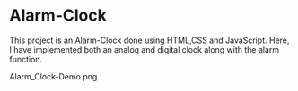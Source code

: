 # Alarm-Clock
This project is an Alarm-Clock done using HTML,CSS and JavaScript. Here, I have implemented both an analog and digital clock along with the alarm function.

Alarm_Clock-Demo.png
